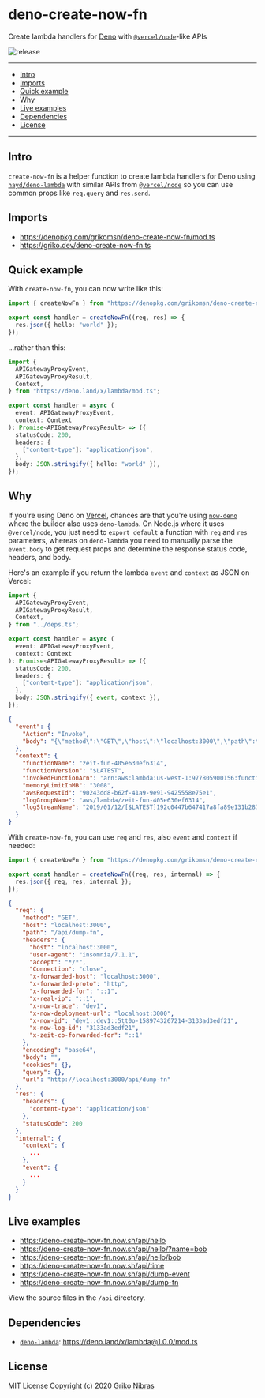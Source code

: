 # deno-create-now-fn

Create lambda handlers for [Deno](https://deno.land) with [`@vercel/node`][vercel-node]-like APIs

![release](https://badgen.net/github/release/grikomsn/deno-create-now-fn)

---

- [Intro](#intro)
- [Imports](#imports)
- [Quick example](#quick-example)
- [Why](#why)
- [Live examples](#live-examples)
- [Dependencies](#dependencies)
- [License](#license)

---

## Intro

`create-now-fn` is a helper function to create lambda handlers for Deno using [`hayd/deno-lambda`][deno-lambda] with similar APIs from [`@vercel/node`][vercel-node] so you can use common props like `req.query` and `res.send`.

## Imports

- <https://denopkg.com/grikomsn/deno-create-now-fn/mod.ts>
- <https://griko.dev/deno-create-now-fn.ts>

## Quick example

With `create-now-fn`, you can now write like this:

```ts
import { createNowFn } from "https://denopkg.com/grikomsn/deno-create-now-fn/mod.ts";

export const handler = createNowFn((req, res) => {
  res.json({ hello: "world" });
});
```

...rather than this:

```ts
import {
  APIGatewayProxyEvent,
  APIGatewayProxyResult,
  Context,
} from "https://deno.land/x/lambda/mod.ts";

export const handler = async (
  event: APIGatewayProxyEvent,
  context: Context
): Promise<APIGatewayProxyResult> => ({
  statusCode: 200,
  headers: {
    ["content-type"]: "application/json",
  },
  body: JSON.stringify({ hello: "world" }),
});
```

## Why

If you're using Deno on [Vercel](https://vercel.com/home), chances are that you're using [`now-deno`][now-deno] where the builder also uses `deno-lambda`. On Node.js where it uses `@vercel/node`, you just need to `export default` a function with `req` and `res` parameters, whereas on `deno-lambda` you need to manually parse the `event.body` to get request props and determine the response status code, headers, and body.

Here's an example if you return the lambda `event` and `context` as JSON on Vercel:

```ts
import {
  APIGatewayProxyEvent,
  APIGatewayProxyResult,
  Context,
} from "../deps.ts";

export const handler = async (
  event: APIGatewayProxyEvent,
  context: Context
): Promise<APIGatewayProxyResult> => ({
  statusCode: 200,
  headers: {
    ["content-type"]: "application/json",
  },
  body: JSON.stringify({ event, context }),
});
```

```json
{
  "event": {
    "Action": "Invoke",
    "body": "{\"method\":\"GET\",\"host\":\"localhost:3000\",\"path\":\"/api/dump-event\",\"headers\":{\"host\":\"localhost:3000\",\"user-agent\":\"insomnia/7.1.1\",\"accept\":\"*/*\",\"Connection\":\"close\",\"x-forwarded-host\":\"localhost:3000\",\"x-forwarded-proto\":\"http\",\"x-forwarded-for\":\"::1\",\"x-real-ip\":\"::1\",\"x-now-trace\":\"dev1\",\"x-now-deployment-url\":\"localhost:3000\",\"x-now-id\":\"dev1::dev1::5tt0o-1589743243683-af82fe796ff5\",\"x-now-log-id\":\"af82fe796ff5\",\"x-zeit-co-forwarded-for\":\"::1\"},\"encoding\":\"base64\",\"body\":\"\"}"
  },
  "context": {
    "functionName": "zeit-fun-405e630ef6314",
    "functionVersion": "$LATEST",
    "invokedFunctionArn": "arn:aws:lambda:us-west-1:977805900156:function:nate-dump",
    "memoryLimitInMB": "3008",
    "awsRequestId": "90243dd8-b62f-41a9-9e91-9425558e75e1",
    "logGroupName": "aws/lambda/zeit-fun-405e630ef6314",
    "logStreamName": "2019/01/12/[$LATEST]192c0447b647417a8fa89e131b287806"
  }
}
```

With `create-now-fn`, you can use `req` and `res`, also `event` and `context` if needed:

```ts
import { createNowFn } from "https://denopkg.com/grikomsn/deno-create-now-fn/mod.ts";

export const handler = createNowFn((req, res, internal) => {
  res.json({ req, res, internal });
});
```

```json
{
  "req": {
    "method": "GET",
    "host": "localhost:3000",
    "path": "/api/dump-fn",
    "headers": {
      "host": "localhost:3000",
      "user-agent": "insomnia/7.1.1",
      "accept": "*/*",
      "Connection": "close",
      "x-forwarded-host": "localhost:3000",
      "x-forwarded-proto": "http",
      "x-forwarded-for": "::1",
      "x-real-ip": "::1",
      "x-now-trace": "dev1",
      "x-now-deployment-url": "localhost:3000",
      "x-now-id": "dev1::dev1::5tt0o-1589743267214-3133ad3edf21",
      "x-now-log-id": "3133ad3edf21",
      "x-zeit-co-forwarded-for": "::1"
    },
    "encoding": "base64",
    "body": "",
    "cookies": {},
    "query": {},
    "url": "http://localhost:3000/api/dump-fn"
  },
  "res": {
    "headers": {
      "content-type": "application/json"
    },
    "statusCode": 200
  },
  "internal": {
    "context": {
      ...
    },
    "event": {
      ...
    }
  }
}
```

## Live examples

- <https://deno-create-now-fn.now.sh/api/hello>
- <https://deno-create-now-fn.now.sh/api/hello/?name=bob>
- <https://deno-create-now-fn.now.sh/api/hello/bob>
- <https://deno-create-now-fn.now.sh/api/time>
- <https://deno-create-now-fn.now.sh/api/dump-event>
- <https://deno-create-now-fn.now.sh/api/dump-fn>

View the source files in the `/api` directory.

## Dependencies

- [`deno-lambda`][deno-lambda]: <https://deno.land/x/lambda@1.0.0/mod.ts>

## License

MIT License Copyright (c) 2020 [Griko Nibras](https://github.com/grikomsn)

[deno-lambda]: https://github.com/hayd/deno-lambda
[now-deno]: https://github.com/lucacasonato/now-deno
[vercel-node]: https://www.npmjs.com/package/@vercel/node
